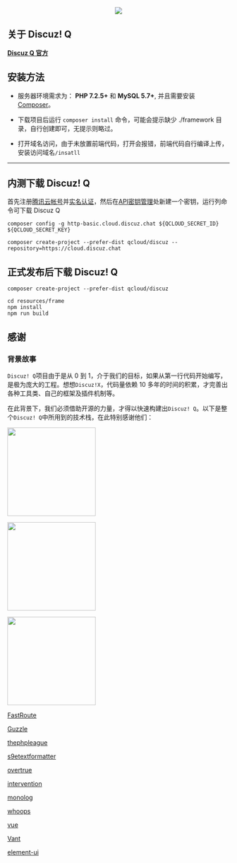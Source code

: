 <p align="center"><img src="https://www.discuz.net/static/image/common/logo.svg"></p>


## 关于 Discuz! Q

**[Discuz Q 官方](https://discuz.chat)**

## 安装方法

 * 服务器环境需求为： **PHP 7.2.5+** 和 **MySQL 5.7+**, 并且需要安装 [Composer](https://getcomposer.org/)。

 * 下载项目后运行 `composer install` 命令，可能会提示缺少 ./framework 目录，自行创建即可，无提示则略过。 

 * 打开域名访问，由于未放置前端代码，打开会报错，前端代码自行编译上传，安装访问域名`/insatll`


----

## 内测下载 Discuz! Q

首先注册[腾讯云帐号](https://cloud.tencent.com)并[实名认证](https://console.cloud.tencent.com/developer/auth)，然后在[API密钥管理](https://console.cloud.tencent.com/cam/capi)处新建一个密钥，运行列命令可下载 Discuz Q

```
composer config -g http-basic.cloud.discuz.chat ${QCLOUD_SECRET_ID} ${QCLOUD_SECRET_KEY}

composer create-project --prefer-dist qcloud/discuz --repository=https://cloud.discuz.chat
```

## 正式发布后下载 Discuz! Q

```
composer create-project --prefer-dist qcloud/discuz

cd resources/frame
npm install
npm run build
```

## 感谢

### 背景故事

`Discuz! Q`项目由于是从 0 到 1，介于我们的目标，如果从第一行代码开始编写，是极为庞大的工程。想想`Discuz!X`，代码量依赖 10 多年的时间的积累，才完善出各种工具类、自己的框架及插件机制等。

在此背景下，我们必须借助开源的力量，才得以快速构建出`Discuz! Q`。以下是整个`Discuz! Q`中所用到的技术栈，在此特别感谢他们：

<p><a href="https://laravel.com/"><img src="https://res.cloudinary.com/dtfbvvkyp/image/upload/v1566331377/laravel-logolockup-cmyk-red.svg" width="200"></a></p>
<p><a href="https://symfony.com/"><img src="https://symfony.com/images/logos/header-logo.svg" width="200"></a></p>
<p><a href="https://getlaminas.org/"><img src="https://getlaminas.org/images/logo/laminas-foundation-rgb.svg" width="200"></a></p>

[FastRoute](https://github.com/nikic/FastRoute)

[Guzzle](http://guzzlephp.org/)

[thephpleague](https://thephpleague.com/) 

[s9etextformatter](https://s9etextformatter.readthedocs.io/)

[overtrue](https://overtrue.me/)

[intervention](http://image.intervention.io/)

[monolog](https://github.com/Seldaek/monolog)

[whoops](https://github.com/filp/whoops)

[vue](https://vuejs.org/)

[Vant](https://youzan.github.io/vant/#/zh-CN/)

[element-ui](https://element.eleme.cn/#/zh-CN)


